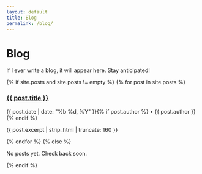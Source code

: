 ```yaml
---
layout: default
title: Blog
permalink: /blog/
---
```


# Blog
<p> If I ever write  a blog, it will appear here. Stay anticipated! </p>

{% if site.posts and site.posts != empty %}
{% for post in site.posts %}
<article class="item">
  <h3><a href="{{ post.url | relative_url }}">{{ post.title }}</a></h3>
  <p class="meta">{{ post.date | date: "%b %d, %Y" }}{% if post.author %} • {{ post.author }}{% endif %}</p>
  <p class="description">{{ post.excerpt | strip_html | truncate: 160 }}</p>
</article>
{% endfor %}
{% else %}
<p>No posts yet. Check back soon.</p>
{% endif %}
